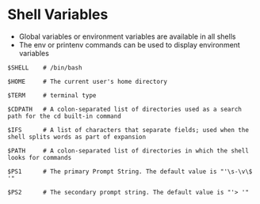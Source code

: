 # Shell Variables

- Global variables or environment variables are available in all shells
- The env or printenv commands can be used to display environment variables


```shell
$SHELL    # /bin/bash

$HOME     # The current user's home directory

$TERM     # terminal type

$CDPATH   # A colon-separated list of directories used as a search path for the cd built-in command

$IFS      # A list of characters that separate fields; used when the shell splits words as part of expansion

$PATH     # A colon-separated list of directories in which the shell looks for commands

$PS1      # The primary Prompt String. The default value is "'\s-\v\$ '"

$PS2      # The secondary prompt string. The default value is "'> '"
```
